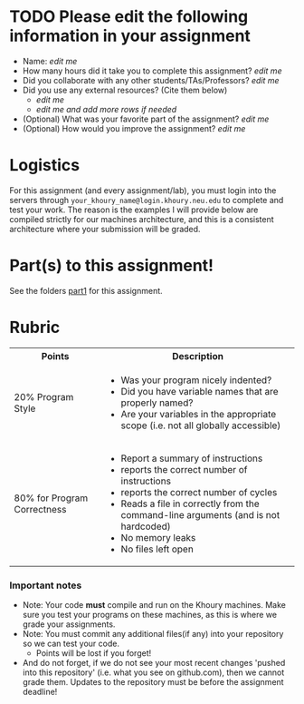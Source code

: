 # TODO Please edit the following information in your assignment

- Name: *edit me*
- How many hours did it take you to complete this assignment? *edit me*
- Did you collaborate with any other students/TAs/Professors? *edit me*
- Did you use any external resources? (Cite them below)
  - *edit me*
  - *edit me and add more rows if needed*
- (Optional) What was your favorite part of the assignment? *edit me*
- (Optional) How would you improve the assignment? *edit me*

# Logistics

For this assignment (and every assignment/lab), you must login into the servers through `your_khoury_name@login.khoury.neu.edu` to complete and test your work. The reason is the examples I will provide below are compiled strictly for our machines architecture, and this is a consistent architecture where your submission will be graded.

# Part(s) to this assignment!

See the folders [part1](./part1/) for this assignment.

# Rubric

 <table>
  <tbody>
    <tr>
      <th>Points</th>
      <th align="center">Description</th>
    </tr>
    <tr>
      <td>20% Program Style</td>
      <td align="left"><ul><li>Was your program nicely indented?</li><li>Did you have variable names that are properly named?</li><li>Are your variables in the appropriate scope (i.e. not all globally accessible)</li></ul></td>
    </tr>
     <tr>
      <td>80% for Program Correctness</td>
       <td align="left"><ul><li>Report a summary of instructions</li><li>reports the correct number of instructions</li><li>reports the correct number of cycles</li><li>Reads a file in correctly from the command-line arguments (and is not hardcoded)</li><li>No memory leaks</li><li>No files left open</li></ul></td>
    </tr>
  </tbody>
</table>


### Important notes

* Note: Your code **must** compile and run on the Khoury machines. Make sure you test your programs on these machines, as this is where we grade your assignments.
* Note: You must commit any additional files(if any) into your repository so we can test your code.
  * Points will be lost if you forget!
* And do not forget, if we do not see your most recent changes 'pushed into this repository' (i.e. what you see on github.com), then we cannot grade them. Updates to the repository must be before the assignment deadline!
